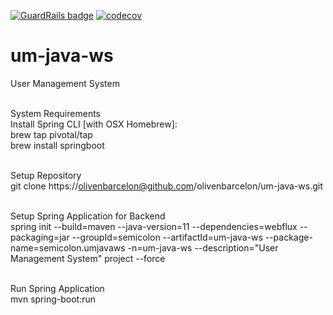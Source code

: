 [![GuardRails badge](https://api.guardrails.io/v2/badges/olivenbarcelon/um-java-ws.svg?token=5dd98b4b328796d3683b75456646fede05140d749a70cf328e56f71d7df47ee0&provider=github)](https://dashboard.guardrails.io/gh/olivenbarcelon/101105)
[![codecov](https://codecov.io/gh/olivenbarcelon/um-java-ws/branch/master/graph/badge.svg?token=T4PI6XYZ3X)](https://codecov.io/gh/olivenbarcelon/um-java-ws)
# um-java-ws
User Management System<br /><br />

System Requirements<br />
Install Spring CLI [with OSX Homebrew]:<br />
brew tap pivotal/tap<br />
brew install springboot<br /><br />

Setup Repository<br />
git clone https://olivenbarcelon@github.com/olivenbarcelon/um-java-ws.git<br /><br />

Setup Spring Application for Backend<br />
spring init --build=maven --java-version=11 --dependencies=webflux --packaging=jar --groupId=semicolon --artifactId=um-java-ws --package-name=semicolon.umjavaws -n=um-java-ws --description="User Management System" project --force<br /><br />

Run Spring Application<br />
mvn spring-boot:run<br /><br />
